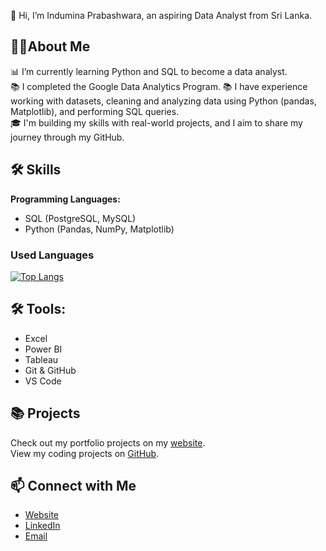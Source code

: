 👋 Hi, I’m Indumina Prabashwara, an aspiring Data Analyst from Sri Lanka.

## 🙋‍♂**About Me**  
📊 I’m currently learning Python and SQL to become a data analyst.  
📚 I completed the Google Data Analytics Program.
📚 I have experience working with datasets, cleaning and analyzing data using Python (pandas, Matplotlib), and performing SQL queries.  
🎓 I'm building my skills with real-world projects, and I aim to share my journey through my GitHub.  

## 🛠 **Skills**  
**Programming Languages:**  
- SQL (PostgreSQL, MySQL)  
- Python (Pandas, NumPy, Matplotlib)

### Used Languages
[![Top Langs](https://github-readme-stats.vercel.app/api/top-langs/?username=induminap&layout=compact)](https://github.com/induminap/github-readme-stats)

## 🛠 **Tools:**  
- Excel
- Power BI
- Tableau  
- Git & GitHub
- VS Code  

## 📚 **Projects**  
Check out my portfolio projects on my [website](#).  
View my coding projects on [GitHub](https://github.com/InduminaP).

## 📫 **Connect with Me**  
- [Website](#)  
- [LinkedIn](https://www.linkedin.com/in/indumina-prabashwara/)  
- [Email](mailto:induminaprabashwara3@gmail.com)

<!---
InduminaP/InduminaP is a ✨ special ✨ repository because its `README.md` (this file) appears on your GitHub profile.
You can click the Preview link to take a look at your changes.
--->
